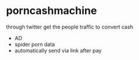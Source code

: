 # porncashmachine
through twitter get the people traffic to convert cash
- AD
- spider porn data
- automatically send via link after pay
